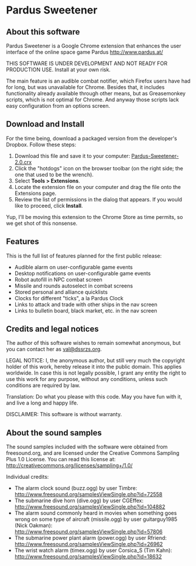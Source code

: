 Pardus Sweetener
================

About this software
-------------------

Pardus Sweetener is a Google Chrome extension that enhances the user
interface of the online space game Pardus http://www.pardus.at/

THIS SOFTWARE IS UNDER DEVELOPMENT AND NOT READY FOR PRODUCTION USE.
Install at your own risk.

The main feature is an audible combat notifier, which Firefox users
have had for long, but was unavailable for Chrome.  Besides that, it
includes functionality already available through other means, but as
Greasemonkey scripts, which is not optimal for Chrome.  And anyway
those scripts lack easy configuration from an options screen.

Download and Install
--------------------

For the time being, download a packaged version from the developer's
Dropbox. Follow these steps:

1. Download this file and save it to your computer:
   [Pardus-Sweetener-2.0.crx](https://dl.dropboxusercontent.com/u/28969566/sweetener-update/Pardus-Sweetener-2.0.crx)
2. Click the "hotdogs" icon on the browser toolbar (on the right side;
   the one that used to be the wrench).
3. Select **Tools > Extensions**.
4. Locate the extension file on your computer and drag the file onto
   the Extensions page.
5. Review the list of permissions in the dialog that appears. If you
   would like to proceed, click **Install**.

Yup, I'll be moving this extension to the Chrome Store as time
permits, so we get shot of this nonsense.

Features
--------

This is the full list of features planned for the first public
release:

 * Audible alarm on user-configurable game events
 * Desktop notifications on user-configurable game events
 * Robot autofill in NPC combat screen
 * Missile and rounds autoselect in combat screens
 * Stored personal and alliance quicklists
 * Clocks for different "ticks", a la Pardus Clock
 * Links to attack and trade with other ships in the nav screen
 * Links to bulletin board, black market, etc. in the nav screen

Credits and legal notices
-------------------------

The author of this software wishes to remain somewhat anonymous, but
you can contact her as val@dssrzs.org.

LEGAL NOTICE: I, the anonymous author, but still very much the
copyright holder of this work, hereby release it into the public
domain. This applies worldwide. In case this is not legally possible,
I grant any entity the right to use this work for any purpose, without
any conditions, unless such conditions are required by law.

Translation: Do what you please with this code. May you have fun with
it, and live a long and happy life.

DISCLAIMER: This software is without warranty.

About the sound samples
-----------------------

The sound samples included with the software were obtained from
freesound.org, and are licensed under the Creative Commons Sampling
Plus 1.0 License.  You can read this license at:
http://creativecommons.org/licenses/sampling+/1.0/

Individual credits:

 * The alarm clock sound (buzz.ogg) by user Timbre:  
   http://www.freesound.org/samplesViewSingle.php?id=72558
 * The submarine dive horn (dive.ogg) by user CGEffex:  
   http://www.freesound.org/samplesViewSingle.php?id=104882
 * The alarm sound commonly heard in movies when something goes wrong
   on some type of aircraft (missile.ogg) by user guitarguy1985 (Nick
   Oakman):  
   http://www.freesound.org/samplesViewSingle.php?id=57806
 * The submarine power plant alarm (power.ogg) by user Rfriend:  
   http://www.freesound.org/samplesViewSingle.php?id=26962
 * The wrist watch alarm (timex.ogg) by user Corsica_S (Tim Kahn):  
   http://www.freesound.org/samplesViewSingle.php?id=18632
